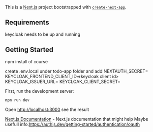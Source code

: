 This is a [Next.js](https://nextjs.org) project bootstrapped with [`create-next-app`](https://github.com/vercel/next.js/tree/canary/packages/create-next-app).

## Requirements
keycloak needs to be up and running

## Getting Started

npm install of course

create .env.local under todo-app folder and add
NEXTAUTH_SECRET=<your secret>
KEYCLOAK_FRONTEND_CLIENT_ID=>keycloak client id>
KEYCLOAK_ISSUER_URL=<keycloak realm address>
KEYCLOAK_CLIENT_SECRET=<confidential client secret>

First, run the development server:

```bash
npm run dev
```

Open [http://localhost:3000](http://localhost:3000) see the result

[Next.js Documentation](https://nextjs.org/docs) - Next.js documentation that might help
Maybe usefull info:https://authjs.dev/getting-started/authentication/oauth
